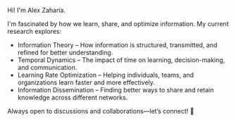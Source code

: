 Hi! I'm Alex Zaharia.

I'm fascinated by how we learn, share, and optimize information. My current research explores:
- Information Theory – How information is structured, transmitted, and refined for better understanding.
- Temporal Dynamics – The impact of time on learning, decision-making, and communication.
- Learning Rate Optimization – Helping individuals, teams, and organizations learn faster and more effectively.
- Information Dissemination – Finding better ways to share and retain knowledge across different networks.

Always open to discussions and collaborations—let’s connect! 🚀

